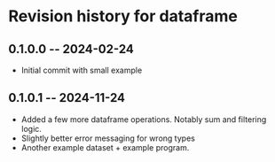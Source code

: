 # Revision history for dataframe

## 0.1.0.0 -- 2024-02-24

* Initial commit with small example

## 0.1.0.1 -- 2024-11-24

* Added a few more dataframe operations. Notably sum and filtering logic.
* Slightly better error messaging for wrong types
* Another example dataset + example program.
